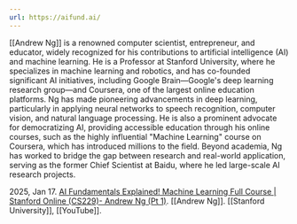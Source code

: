 ```yaml
---
url: https://aifund.ai/
---
```

[[Andrew Ng]] is a renowned computer scientist, entrepreneur, and educator, widely recognized for his contributions to artificial intelligence (AI) and machine learning. He is a Professor at Stanford University, where he specializes in machine learning and robotics, and has co-founded significant AI initiatives, including Google Brain—Google's deep learning research group—and Coursera, one of the largest online education platforms. Ng has made pioneering advancements in deep learning, particularly in applying neural networks to speech recognition, computer vision, and natural language processing. He is also a prominent advocate for democratizing AI, providing accessible education through his online courses, such as the highly influential "Machine Learning" course on Coursera, which has introduced millions to the field. Beyond academia, Ng has worked to bridge the gap between research and real-world application, serving as the former Chief Scientist at Baidu, where he led large-scale AI research projects.

2025, Jan 17. [AI Fundamentals Explained! Machine Learning Full Course | Stanford Online (CS229)- Andrew Ng (Pt 1)](https://youtu.be/sSGygYqnp10?si=7zbAK9czQp20IX8c). [[Andrew Ng]]. [[Stanford University]], [[YouTube]].